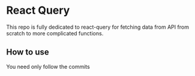 # React Query
This repo is fully dedicated to react-query for fetching data from API from scratch to more complicated functions.


## How to use
You need only follow the commits
